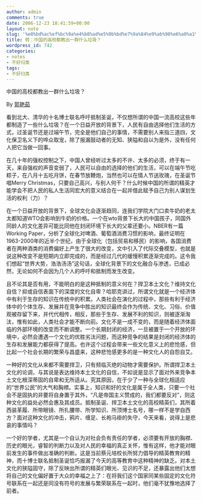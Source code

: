 ```yaml
---
author: admin
comments: true
date: 2006-12-23 18:41:59+00:00
layout: note
slug: '%e8%bd%ac%ef%bc%9a%e4%b8%ad%e5%9b%bd%e7%9a%84%e9%ab%98%e6%a0%a1%e9%83%bd%e6%95%99%e5%87%ba%e4%b8%80%e7%be%a4%e4%bb%80%e4%b9%88%e5%9e%83%e5%9c%be%ef%bc%9f'
title: 转：中国的高校都教出一群什么垃圾？
wordpress_id: 742
categories:
- notes
- 不好归类
tags:
- 不好归类
---
```


中国的高校都教出一群什么垃圾？

By [郭艳茹](http://blog.sina.com.cn/u/1243804747)

看到北大、清华的十名博士联名呼吁抵制圣诞，不仅想所谓的中国一流高校这些年都制造了一些什么垃圾？在一个日益开放的背景下，人民有自由选择他们生活的方式，过圣诞节还是过端午节，完全是他们自己的事情，不需要别人来指三道四，文化保卫名义下的哗众取宠，除了报漏鼓动者的无知、狭隘和自以为是外，没有任何人把它当做一回事。
 
在几十年的强权控制之下，中国人曾经听过太多的不许、太多的必须，终于有一天，来自强权的声音变弱了，人民可以自由的选择的他们的生活，可以在端午节吃粽子，在八月十五吃月饼，在春节放鞭炮，当然也可以在情人节送玫瑰，在圣诞节唱Merry Christmas，只要自己高兴，与别人何干？什么时候中国的所谓的精英才能学会不把人民的私人生活同宏大的意义结合在一起并借此赋予自己为别人谋划生活的权利（力）？
 
在一个日益开放的背景下，全球文化会逐渐趋同，连我们学院大门口卖牛奶的老太太都知道WTO会影响到牛奶的价格。一个在wto背景下长大的中国孩子，同国外同龄人的文化差异可能比同他在封闭环境下长大的父辈还要小。NBER有一篇Working Paper，分析了全球化对啤酒、葡萄酒消费习惯的影响，最终证明在1963-2000年的近半个世纪，由于全球化（包括贸易和移民）的影响，各国消费者在两种酒类的消费偏好上产生了很大的改变，文中引入了代际交叠模型，也就是说这种改变不是短期内立即完成的，而是经过几代的缓慢积累逐渐完成的。这令我们想起“世界大势，浩浩汤汤”这句话，全球化背景下的文化融合与渗透，已成必然，无论如何不会因为几个人的呼吁和抵制而发生改变。
 
且不论其是否有用，不能明白的是这种抵制的意义何在？捍卫本土文化？维持文化自信？抑或自信表面下的深度的文化自卑？哈耶克讲过，所谓文化就是一个经济体中有利于生存的知识在传统中的积累。人类社会在演化的过程中，那些有利于经济体中的个体生存、发展并在竞争中胜出的知识最终会作为传统、文化、习俗、价值观被存留下来，并代代相传，相反，那些于生存、发展不利的知识，则被逐渐淘汰，惟有如此，人类社会才能不断向前。文化不是一成不变的，而是随着经济体面临的外部环境的改变而不断调整。一个长期封闭的经济，一旦被置于一个开放的环境中，必然会遭遇一个文化的优胜劣汰问题，而这种竞争的结果是封闭的经济体的生存和发展能力都获得了提高。也许这个过程会带来一些文化意义上的悲怆感，但比起一个社会长期的繁荣与昌盛来，这种悲怆感更多的是一种文化人的自怨自艾。
 
一种好的文化从来都不需要捍卫，只有频临灭绝的动物才需要保护。所谓捍卫本土文化的论调，与其说是表达维持本土文化的自信，不如说是显示了面对外来竞争本土文化根深蒂固的自卑和无所适从。究其原因，在于少了一种与全球化相适应的“世界公民”的大气和胸襟。实事上，知识和好的文化是属于全人类，只要一个社会不是固执的非要将自身置于其外，“凡是帝国主义赞成的，我们都要反对”，则这种文化的益处必然会惠及其成员。抵制圣诞、捍卫本土文化的高校精英们，其所着西装革履、所带眼镜、所扎腰带、所学知识、所顶博士名号，哪一样不是学自西方？面对这种文化的冲击，鸦片、缠足、长袍马褂的失守，今天来看，说得上是悲哀的事情吗？
 
一个好的学者，尤其是一个自认为对社会负有责任的学者，必须要有开放的胸襟、历史的眼光，睿智的判断力以及对人民的幸福的真正关怀，惟有这样，他才能对眼前发生的事件做出准确的判断。这是当前蔡元培校长所努力倡导的精英教育的精神，而十博士联名抵制圣诞恰巧报漏了今天的高等教育中这种精神的缺乏。对本土文化的狭隘固守，除了反映出所谓的精英们眼光、见识的不足，还暴露出他们太想将自己的文化偏好置于大众的幸福之上了：在将我们这个国家同某些固定的文化符号联系在一起还是同没有符号的发展与繁荣联系在一起时，他们毫不犹豫地选择了前者。
